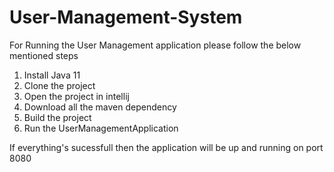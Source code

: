 # User-Management-System

For Running the User Management application please follow the below mentioned steps

1. Install Java 11
2. Clone the project
3. Open the project in intellij
4. Download all the maven dependency
5. Build the project
6. Run the UserManagementApplication

If everything's sucessfull then the application will be up and running on port 8080
